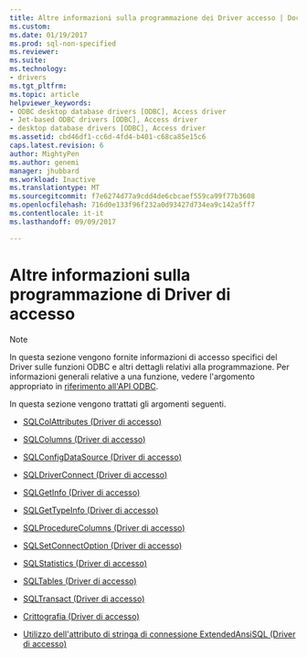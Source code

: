 ```yaml
---
title: Altre informazioni sulla programmazione dei Driver accesso | Documenti Microsoft
ms.custom: 
ms.date: 01/19/2017
ms.prod: sql-non-specified
ms.reviewer: 
ms.suite: 
ms.technology:
- drivers
ms.tgt_pltfrm: 
ms.topic: article
helpviewer_keywords:
- ODBC desktop database drivers [ODBC], Access driver
- Jet-based ODBC drivers [ODBC], Access driver
- desktop database drivers [ODBC], Access driver
ms.assetid: cbd46df1-cc6d-4fd4-b401-c68ca85e15c6
caps.latest.revision: 6
author: MightyPen
ms.author: genemi
manager: jhubbard
ms.workload: Inactive
ms.translationtype: MT
ms.sourcegitcommit: f7e6274d77a9cdd4de6cbcaef559ca99f77b3608
ms.openlocfilehash: 716d0e133f96f232a0d93427d734ea9c142a5ff7
ms.contentlocale: it-it
ms.lasthandoff: 09/09/2017

---
```

# <a name="other-access-driver-programming-details"></a>Altre informazioni sulla programmazione di Driver di accesso
> [!NOTE]  
>  In questa sezione vengono fornite informazioni di accesso specifici del Driver sulle funzioni ODBC e altri dettagli relativi alla programmazione. Per informazioni generali relative a una funzione, vedere l'argomento appropriato in [riferimento all'API ODBC](../../odbc/reference/syntax/odbc-api-reference.md).  
  
 In questa sezione vengono trattati gli argomenti seguenti.  
  
-   [SQLColAttributes (Driver di accesso)](../../odbc/microsoft/sqlcolattributes-access-driver.md)  
  
-   [SQLColumns (Driver di accesso)](../../odbc/microsoft/sqlcolumns-access-driver.md)  
  
-   [SQLConfigDataSource (Driver di accesso)](../../odbc/microsoft/sqlconfigdatasource-access-driver.md)  
  
-   [SQLDriverConnect (Driver di accesso)](../../odbc/microsoft/sqldriverconnect-access-driver.md)  
  
-   [SQLGetInfo (Driver di accesso)](../../odbc/microsoft/sqlgetinfo-access-driver.md)  
  
-   [SQLGetTypeInfo (Driver di accesso)](../../odbc/microsoft/sqlgettypeinfo-access-driver.md)  
  
-   [SQLProcedureColumns (Driver di accesso)](../../odbc/microsoft/sqlprocedurecolumns-access-driver.md)  
  
-   [SQLSetConnectOption (Driver di accesso)](../../odbc/microsoft/sqlsetconnectoption-access-driver.md)  
  
-   [SQLStatistics (Driver di accesso)](../../odbc/microsoft/sqlstatistics-access-driver.md)  
  
-   [SQLTables (Driver di accesso)](../../odbc/microsoft/sqltables-access-driver.md)  
  
-   [SQLTransact (Driver di accesso)](../../odbc/microsoft/sqltransact-access-driver.md)  
  
-   [Crittografia (Driver di accesso)](../../odbc/microsoft/encryption-access-driver.md)  
  
-   [Utilizzo dell'attributo di stringa di connessione ExtendedAnsiSQL (Driver di accesso)](../../odbc/microsoft/using-the-extendedansisql-connection-string-attribute-access-driver.md)


